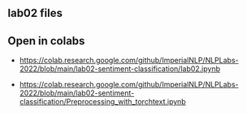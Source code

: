 ## lab02 files

## Open in colabs

- https://colab.research.google.com/github/ImperialNLP/NLPLabs-2022/blob/main/lab02-sentiment-classification/lab02.ipynb

- https://colab.research.google.com/github/ImperialNLP/NLPLabs-2022/blob/main/lab02-sentiment-classification/Preprocessing_with_torchtext.ipynb
